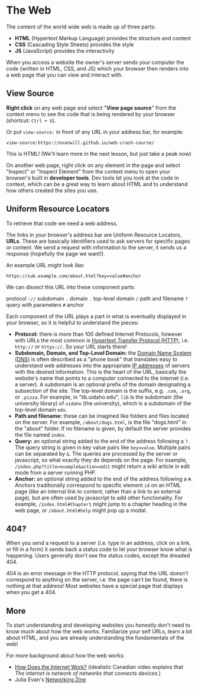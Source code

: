 # The Web

The content of the world wide web is made up of three parts:

- **HTML** (Hypertext Markup Language) provides the structure and content
- **CSS** (Cascading Style Sheets) provides the style
- **JS** (JavaScript) provides the interactivity

When you access a website the owner's server sends your computer the code (written in HTML, CSS, and JS) which your browser then renders into a web page that you can view and interact with.

## View Source 

**Right click** on any web page and select "**View page source**" from the context menu to see the code that is being rendered by your browser (shortcut: `Ctrl + U`). 

Or put `view-source:` in front of any URL in your address bar, for example:

`view-source:https://evanwill.github.io/web-crash-course/`

This is HTML!
(We'll learn more in the next lesson, but just take a peak now)

On another web page, right click on any element in the page and select "Inspect" or "Inspect Element" from the context menu to open your browser's built in **developer tools**. 
Dev tools let you look at the code in context, which can be a great way to learn about HTML and to understand how others created the sites you use.

## Uniform Resource Locators

To retrieve that code we need a web address. 

The links in your browser's address bar are Uniform Resource Locators, **URLs**.
These are basically identifiers used to ask servers for specific pages or content. 
We send a request with information to the server, it sends us a response (hopefully the page we want!).

An example URL might look like:

`https://sub.example.com/about.html?key=value#anchor`

We can dissect this URL into these component parts:

protocol `://` subdomain `.` domain `.` top-level domain `/` path and filename `?` query with parameters `#` anchor

Each component of the URL plays a part in what is eventually displayed in your browser, so it is helpful to understand the pieces:

- **Protocol:** there is more than 100 defined Internet Protocols, however with URLs the most common is [Hypertext Transfer Protocol (HTTP)](https://en.wikipedia.org/wiki/Hypertext_Transfer_Protocol), i.e. `http://` or `https://`. So your URL starts there!
- **Subdomain, Domain, and Top-Level Domain:** the [Domain Name System (DNS)](https://en.wikipedia.org/wiki/Domain_Name_System) is often described as a "phone book" that translates easy to understand web addresses into the appropriate [IP addresses](https://en.wikipedia.org/wiki/IP_address) of servers with the desired information. This is the heart of the URL, basically the website's name that points to a computer connected to the internet (i.e. a server). A subdomain is an optional prefix of the domain designating a subsection of the site. The top-level domain is the suffix, e.g. `.com`, `.org`, or `.pizza`. For example, in "lib.uidaho.edu", `lib` is the subdomain (the university library) of `uidaho` (the university), which is a subdomain of the top-level domain `edu`. 
- **Path and filename:** these can be imagined like folders and files located on the server. For example, `/about/dogs.html`, is the file "dogs.html" in the "about" folder. If no filename is given, by default the server provides the file named `index`.
- **Query:** an optional string added to the end of the address following a `?`. The query string is given in key value pairs like `key=value`. Multiple pairs can be separated by `&`. The queries are processed by the server or javascript, so what exactly they do depends on the page. For example, `/index.php?title=example&action=edit` might return a wiki article in edit mode from a server running PHP.
- **Anchor:** an optional string added to the end of the address following a `#`. Anchors traditionally correspond to specific element `id` on an HTML page (like an internal link to content, rather than a link to an external page), but are often used by javascript to add other functionality. For example, `/index.html#Chapter1` might jump to a chapter heading in the web page, or `/about.html#help` might pop up a modal.

## 404?

When you send a request to a server (i.e. type in an address, click on a link, or fill in a form) it sends back a status code to let your browser know what is happening. 
Users generally don't see the status codes, except the dreaded 404. 

404 is an error message in the HTTP protocol, saying that the URL doesn't correspond to anything on the server, i.e. the page can't be found, there is nothing at that address!
Most websites have a special page that displays when you get a 404.

## More 

To start understanding and developing websites you honestly don't need to know much about how the web works.
Familiarize your self URLs, learn a bit about HTML, and you are already understanding the fundamentals of the web!

For more background about how the web works:

- [How Does the Internet Work?](https://youtu.be/i5oe63pOhLI) (idealistic Canadian video explains that *The internet is network of networks that connects devices.*)
- Julia Evan's [Networking Zine](https://wizardzines.com/zines/networking/)

